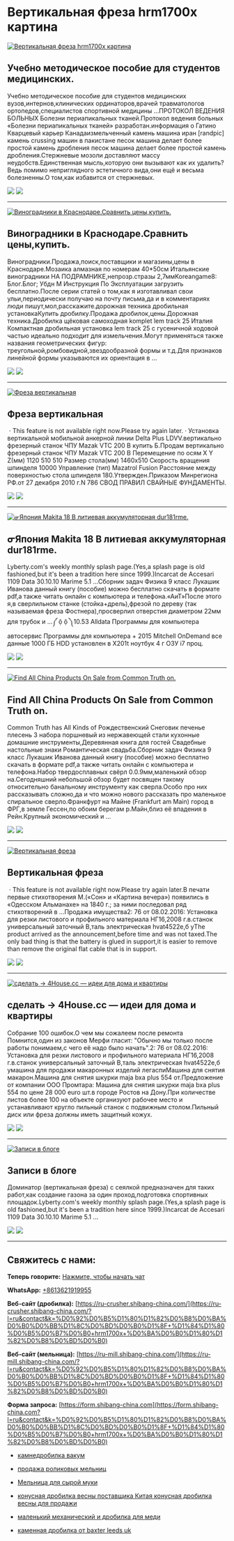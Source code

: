 # Вертикальная фреза hrm1700x картина

<a href="https://swt.shibang-china.com/?l=ru&img&k=%D0%92%D0%B5%D1%80%D1%82%D0%B8%D0%BA%D0%B0%D0%BB%D1%8C%D0%BD%D0%B0%D1%8F+%D1%84%D1%80%D0%B5%D0%B7%D0%B0+hrm1700x+%D0%BA%D0%B0%D1%80%D1%82%D0%B8%D0%BD%D0%B0" target="_blank">![Вертикальная фреза hrm1700x картина](http://static.shibang-china.com/all-800x300/632.jpg)</a>

## Учебно методическое пособие для студентов медицинских.
Учебно методическое пособие для студентов медицинских вузов,интернов,клинических ординаторов,врачей травматологов ортопедов,специалистов спортивной медицины …ПРОТОКОЛ ВЕДЕНИЯ БОЛЬНЫХ Болезни периапикальных тканей.Протокол ведения больных &#171;Болезни периапикальных тканей&#187; разработан.информация о Гатино Кварцевый карьер Канадаизмельченный камень машина иран [randpic] камень crussing машин в пакистане песок машина делает более простой камень дробления песок машина делает более простой камень дробления.Стержневые мозоли доставляют массу неудобств.Единственная мысль,которую они вызывают как их удалить? Ведь помимо неприглядного эстетичного вида,они ещё и весьма болезненны.О том,как избавится от стержневых.


<a href="https://whatsapp.shibangsoft.com/WhatsApp.php" target="_blank" title="WhatsApp">![](http://static.shibang-china.com/icon/whatsapp.png)</a> <a href="https://swt.shibang-china.com/?l=ru&icon&k=%D0%92%D0%B5%D1%80%D1%82%D0%B8%D0%BA%D0%B0%D0%BB%D1%8C%D0%BD%D0%B0%D1%8F+%D1%84%D1%80%D0%B5%D0%B7%D0%B0+hrm1700x+%D0%BA%D0%B0%D1%80%D1%82%D0%B8%D0%BD%D0%B0" target="_blank">![](http://static.shibang-china.com/icon/chat-ru.png)</a>

---

<a href="https://swt.shibang-china.com/?l=ru&img&k=%D0%92%D0%B5%D1%80%D1%82%D0%B8%D0%BA%D0%B0%D0%BB%D1%8C%D0%BD%D0%B0%D1%8F+%D1%84%D1%80%D0%B5%D0%B7%D0%B0+hrm1700x+%D0%BA%D0%B0%D1%80%D1%82%D0%B8%D0%BD%D0%B0" target="_blank">![Виноградники в Краснодаре.Сравнить цены,купить.](http://static.shibang-china.com/all-800x300/1182.jpg)</a>

## Виноградники в Краснодаре.Сравнить цены,купить.
Виноградники.Продажа,поиск,поставщики и магазины,цены в Краснодаре.Мозаика алмазная по номерам 40*50см Итальянские виноградники НА ПОДРАМНИКЕ,непрозр.стразы 2,7ммKoreangame8: Блог.Блог; Убдн М Инструкция По Эксплуатации загрузить бесплатно.После серии статей о том,как я изготавливал свои ульи,периодически получаю на почту письма,да и в комментариях люди пишут,мол,расскажите.дорожная техника дробильная установкаКупить дробилку.Продажа дробилок,цены.Дорожная техника.Дробилка щёковая самоходная komplet lem track 25 Италия Компактная дробильная установка lem track 25 с гусеничной ходовой частью идеально подходит для измельчения.Могут применяться также названия геометрических фигур: треугольной,ромбовидной,звездообразной формы и т.д.Для признаков линейной формы указываются их ориентация в …


<a href="https://whatsapp.shibangsoft.com/WhatsApp.php" target="_blank" title="WhatsApp">![](http://static.shibang-china.com/icon/whatsapp.png)</a> <a href="https://swt.shibang-china.com/?l=ru&icon&k=%D0%92%D0%B5%D1%80%D1%82%D0%B8%D0%BA%D0%B0%D0%BB%D1%8C%D0%BD%D0%B0%D1%8F+%D1%84%D1%80%D0%B5%D0%B7%D0%B0+hrm1700x+%D0%BA%D0%B0%D1%80%D1%82%D0%B8%D0%BD%D0%B0" target="_blank">![](http://static.shibang-china.com/icon/chat-ru.png)</a>

---

<a href="https://swt.shibang-china.com/?l=ru&img&k=%D0%92%D0%B5%D1%80%D1%82%D0%B8%D0%BA%D0%B0%D0%BB%D1%8C%D0%BD%D0%B0%D1%8F+%D1%84%D1%80%D0%B5%D0%B7%D0%B0+hrm1700x+%D0%BA%D0%B0%D1%80%D1%82%D0%B8%D0%BD%D0%B0" target="_blank">![Фреза вертикальная](http://static.shibang-china.com/all-800x300/617.jpg)</a>

## Фреза вертикальная
&nbsp;&#0183;&#32;This feature is not available right now.Please try again later.&nbsp;&#0183;&#32;Установка вертикальной мобильной анкерной линии Delta Plus LDVV.вертикально фрезерный станок ЧПУ Mazak VTC 200 B купить Б.Продам вертикально фрезерный станок ЧПУ Mazak VTC 200 B Перемещение по осям X Y Z(мм) 1120 510 510 Размер стола(мм) 1460х510 Скорость вращения шпинделя 10000 Управление (тип) Mazatrol Fusion Расстояние между поверхностью стола шпинделя 180.Утвержден.Приказом Минрегиона РФ.от 27 декабря 2010 г.N 786 СВОД ПРАВИЛ СВАЙНЫЕ ФУНДАМЕНТЫ.


<a href="https://whatsapp.shibangsoft.com/WhatsApp.php" target="_blank" title="WhatsApp">![](http://static.shibang-china.com/icon/whatsapp.png)</a> <a href="https://swt.shibang-china.com/?l=ru&icon&k=%D0%92%D0%B5%D1%80%D1%82%D0%B8%D0%BA%D0%B0%D0%BB%D1%8C%D0%BD%D0%B0%D1%8F+%D1%84%D1%80%D0%B5%D0%B7%D0%B0+hrm1700x+%D0%BA%D0%B0%D1%80%D1%82%D0%B8%D0%BD%D0%B0" target="_blank">![](http://static.shibang-china.com/icon/chat-ru.png)</a>

---

<a href="https://swt.shibang-china.com/?l=ru&img&k=%D0%92%D0%B5%D1%80%D1%82%D0%B8%D0%BA%D0%B0%D0%BB%D1%8C%D0%BD%D0%B0%D1%8F+%D1%84%D1%80%D0%B5%D0%B7%D0%B0+hrm1700x+%D0%BA%D0%B0%D1%80%D1%82%D0%B8%D0%BD%D0%B0" target="_blank">![ᓂЯпония Makita 18 В литиевая аккумуляторная dur181rme.](http://static.shibang-china.com/all-800x300/1072.jpg)</a>

## ᓂЯпония Makita 18 В литиевая аккумуляторная dur181rme.
Lyberty.com's weekly monthly splash page.(Yes,a splash page is old fashioned,but it's been a tradition here since 1999.)Incarcat de Accesari 1109 Data 30.10.10 Marime 5.1 …Сборник задач Физика 9 класс Лукашик Иванова данный книгу (пособие) можно бесплатно скачать в формате pdf,а также читать онлайн с компьютера и телефона.&#171;АиТ&#187;После этого я,в сверлильном станке (стойка+дрель),фрезой по дереву (так называемая фреза Фостнера),просверлил отверстия диаметром 22мм для трубок и …༼ ộ ộ ༽10.53 Alldata Программы для компьютера автосервис Программы для компьютера + 2015 Mitchell OnDemand все данные 1000 ГБ HDD установлен в X201t ноутбук 4 г ОЗУ i7 проц.


<a href="https://whatsapp.shibangsoft.com/WhatsApp.php" target="_blank" title="WhatsApp">![](http://static.shibang-china.com/icon/whatsapp.png)</a> <a href="https://swt.shibang-china.com/?l=ru&icon&k=%D0%92%D0%B5%D1%80%D1%82%D0%B8%D0%BA%D0%B0%D0%BB%D1%8C%D0%BD%D0%B0%D1%8F+%D1%84%D1%80%D0%B5%D0%B7%D0%B0+hrm1700x+%D0%BA%D0%B0%D1%80%D1%82%D0%B8%D0%BD%D0%B0" target="_blank">![](http://static.shibang-china.com/icon/chat-ru.png)</a>

---

<a href="https://swt.shibang-china.com/?l=ru&img&k=%D0%92%D0%B5%D1%80%D1%82%D0%B8%D0%BA%D0%B0%D0%BB%D1%8C%D0%BD%D0%B0%D1%8F+%D1%84%D1%80%D0%B5%D0%B7%D0%B0+hrm1700x+%D0%BA%D0%B0%D1%80%D1%82%D0%B8%D0%BD%D0%B0" target="_blank">![Find All China Products On Sale from Common Truth on.](http://static.shibang-china.com/all-800x300/1189.jpg)</a>

## Find All China Products On Sale from Common Truth on.
Common Truth has All Kinds of Рождественский Снеговик печенье плесень 3 набора поршневый из нержавеющей стали кухонные домашние инструменты,Деревянная книга для гостей Свадебные настольные знаки Романтическая свадьба.Сборник задач Физика 9 класс Лукашик Иванова данный книгу (пособие) можно бесплатно скачать в формате pdf,а также читать онлайн с компьютера и телефона.Набор твердосплавных свёрл 0.0.9мм,маленький обзор на.Сегодняшний небольшой обзор будет посвящен такому относительно банальному инструменту как сверла.Особо про них рассказывать сложно,да и что можно нового рассказать про маленькое спиральное сверло.Франкфурт на Майне (Frankfurt am Main) город в ФРГ,в земле Гессен,по обоим берегам р.Майн,близ её впадения в Рейн.Крупный экономический и …


<a href="https://whatsapp.shibangsoft.com/WhatsApp.php" target="_blank" title="WhatsApp">![](http://static.shibang-china.com/icon/whatsapp.png)</a> <a href="https://swt.shibang-china.com/?l=ru&icon&k=%D0%92%D0%B5%D1%80%D1%82%D0%B8%D0%BA%D0%B0%D0%BB%D1%8C%D0%BD%D0%B0%D1%8F+%D1%84%D1%80%D0%B5%D0%B7%D0%B0+hrm1700x+%D0%BA%D0%B0%D1%80%D1%82%D0%B8%D0%BD%D0%B0" target="_blank">![](http://static.shibang-china.com/icon/chat-ru.png)</a>

---

<a href="https://swt.shibang-china.com/?l=ru&img&k=%D0%92%D0%B5%D1%80%D1%82%D0%B8%D0%BA%D0%B0%D0%BB%D1%8C%D0%BD%D0%B0%D1%8F+%D1%84%D1%80%D0%B5%D0%B7%D0%B0+hrm1700x+%D0%BA%D0%B0%D1%80%D1%82%D0%B8%D0%BD%D0%B0" target="_blank">![Вертикальная фреза](http://static.shibang-china.com/all-800x300/66.jpg)</a>

## Вертикальная фреза
&nbsp;&#0183;&#32;This feature is not available right now.Please try again later.В печати первые стихотворения М.(&#171;Сон&#187; и &#171;Картина вечера&#187;) появились в &#171;Одесском Альманахе&#187; на 1840 г.; за ними последовал ряд стихотворений в …Продажа имущества2: 76 от 08.02.2016: Установка для резки листового и профильного материала НГ16,2008 г.в.станок универсальный заточный В,таль электрическая hvat4522e,б уThe product arrived as the announcement,before time and was not taxed.The only bad thing is that the battery is glued in support,it is easier to remove than remove the original flat cable that is in support.


<a href="https://whatsapp.shibangsoft.com/WhatsApp.php" target="_blank" title="WhatsApp">![](http://static.shibang-china.com/icon/whatsapp.png)</a> <a href="https://swt.shibang-china.com/?l=ru&icon&k=%D0%92%D0%B5%D1%80%D1%82%D0%B8%D0%BA%D0%B0%D0%BB%D1%8C%D0%BD%D0%B0%D1%8F+%D1%84%D1%80%D0%B5%D0%B7%D0%B0+hrm1700x+%D0%BA%D0%B0%D1%80%D1%82%D0%B8%D0%BD%D0%B0" target="_blank">![](http://static.shibang-china.com/icon/chat-ru.png)</a>

---

<a href="https://swt.shibang-china.com/?l=ru&img&k=%D0%92%D0%B5%D1%80%D1%82%D0%B8%D0%BA%D0%B0%D0%BB%D1%8C%D0%BD%D0%B0%D1%8F+%D1%84%D1%80%D0%B5%D0%B7%D0%B0+hrm1700x+%D0%BA%D0%B0%D1%80%D1%82%D0%B8%D0%BD%D0%B0" target="_blank">![сделать → 4House.cc — идеи для дома и квартиры](http://static.shibang-china.com/all-800x300/118.jpg)</a>

## сделать → 4House.cc — идеи для дома и квартиры
Собрание 100 ошибок.О чем мы сожалеем после ремонта Помнится,один из законов Мерфи гласит: &quot;Обычно мы только после работы понимаем,с чего её надо было начать&quot;.2: 76 от 08.02.2016: Установка для резки листового и профильного материала НГ16,2008 г.в.станок универсальный заточный В,таль электрическая hvat4522e,б умашина для продажи макаронных изделий легаспиМашина для снятия макарон.Машина для снятия шкурки maja bxa plus 554 от.Предложение от компании ООО Промтара: Машина для снятия шкурки maja bxa plus 554 по цене 28 000 euro шт.в городе Ростов на Дону.При количестве листов более 100 на объекте организуют рабочее место и устанавливают кругло пильный станок с подвижным столом.Пильный диск или фреза должны иметь защитный кожух.


<a href="https://whatsapp.shibangsoft.com/WhatsApp.php" target="_blank" title="WhatsApp">![](http://static.shibang-china.com/icon/whatsapp.png)</a> <a href="https://swt.shibang-china.com/?l=ru&icon&k=%D0%92%D0%B5%D1%80%D1%82%D0%B8%D0%BA%D0%B0%D0%BB%D1%8C%D0%BD%D0%B0%D1%8F+%D1%84%D1%80%D0%B5%D0%B7%D0%B0+hrm1700x+%D0%BA%D0%B0%D1%80%D1%82%D0%B8%D0%BD%D0%B0" target="_blank">![](http://static.shibang-china.com/icon/chat-ru.png)</a>

---

<a href="https://swt.shibang-china.com/?l=ru&img&k=%D0%92%D0%B5%D1%80%D1%82%D0%B8%D0%BA%D0%B0%D0%BB%D1%8C%D0%BD%D0%B0%D1%8F+%D1%84%D1%80%D0%B5%D0%B7%D0%B0+hrm1700x+%D0%BA%D0%B0%D1%80%D1%82%D0%B8%D0%BD%D0%B0" target="_blank">![Записи в блоге](http://static.shibang-china.com/all-800x300/1511.jpg)</a>

## Записи в блоге
Доминатор (вертикальная фреза) с сеялкой предназначен для таких работ,как создание газона за один проход,подготовка спортивных площадок.Lyberty.com's weekly monthly splash page.(Yes,a splash page is old fashioned,but it's been a tradition here since 1999.)Incarcat de Accesari 1109 Data 30.10.10 Marime 5.1 …

<a href="https://whatsapp.shibangsoft.com/WhatsApp.php" target="_blank" title="WhatsApp">![](http://static.shibang-china.com/icon/whatsapp.png)</a> <a href="https://swt.shibang-china.com/?l=ru&icon&k=%D0%92%D0%B5%D1%80%D1%82%D0%B8%D0%BA%D0%B0%D0%BB%D1%8C%D0%BD%D0%B0%D1%8F+%D1%84%D1%80%D0%B5%D0%B7%D0%B0+hrm1700x+%D0%BA%D0%B0%D1%80%D1%82%D0%B8%D0%BD%D0%B0" target="_blank">![](http://static.shibang-china.com/icon/chat-ru.png)</a>

---
## Свяжитесь с нами:

**Теперь говорите:** [Нажмите, чтобы начать чат](https://swt.shibang-china.com?l=ru&contact&k=%D0%92%D0%B5%D1%80%D1%82%D0%B8%D0%BA%D0%B0%D0%BB%D1%8C%D0%BD%D0%B0%D1%8F+%D1%84%D1%80%D0%B5%D0%B7%D0%B0+hrm1700x+%D0%BA%D0%B0%D1%80%D1%82%D0%B8%D0%BD%D0%B0)

**WhatsApp:**  [+8613621919955](https://whatsapp.shibangsoft.com/WhatsApp.php)

**Веб-сайт (дробилка):** [https://ru-crusher.shibang-china.com/](https://ru-crusher.shibang-china.com/?l=ru&contact&k=%D0%92%D0%B5%D1%80%D1%82%D0%B8%D0%BA%D0%B0%D0%BB%D1%8C%D0%BD%D0%B0%D1%8F+%D1%84%D1%80%D0%B5%D0%B7%D0%B0+hrm1700x+%D0%BA%D0%B0%D1%80%D1%82%D0%B8%D0%BD%D0%B0)

**Веб-сайт (мельница):** [https://ru-mill.shibang-china.com/](https://ru-mill.shibang-china.com/?l=ru&contact&k=%D0%92%D0%B5%D1%80%D1%82%D0%B8%D0%BA%D0%B0%D0%BB%D1%8C%D0%BD%D0%B0%D1%8F+%D1%84%D1%80%D0%B5%D0%B7%D0%B0+hrm1700x+%D0%BA%D0%B0%D1%80%D1%82%D0%B8%D0%BD%D0%B0)

**Форма запроса:** [https://form.shibang-china.com](https://form.shibang-china.com?l=ru&contact&k=%D0%92%D0%B5%D1%80%D1%82%D0%B8%D0%BA%D0%B0%D0%BB%D1%8C%D0%BD%D0%B0%D1%8F+%D1%84%D1%80%D0%B5%D0%B7%D0%B0+hrm1700x+%D0%BA%D0%B0%D1%80%D1%82%D0%B8%D0%BD%D0%B0)

* [камнедробилка вакум](../131/%D0%BA%D0%B0%D0%BC%D0%BD%D0%B5%D0%B4%D1%80%D0%BE%D0%B1%D0%B8%D0%BB%D0%BA%D0%B0%20%D0%B2%D0%B0%D0%BA%D1%83%D0%BC.md)

* [продажа роликовых мельниц](../132/%D0%BF%D1%80%D0%BE%D0%B4%D0%B0%D0%B6%D0%B0%20%D1%80%D0%BE%D0%BB%D0%B8%D0%BA%D0%BE%D0%B2%D1%8B%D1%85%20%D0%BC%D0%B5%D0%BB%D1%8C%D0%BD%D0%B8%D1%86.md)

* [Мельница для сырой муки](../135/%D0%9C%D0%B5%D0%BB%D1%8C%D0%BD%D0%B8%D1%86%D0%B0%20%D0%B4%D0%BB%D1%8F%20%D1%81%D1%8B%D1%80%D0%BE%D0%B9%20%D0%BC%D1%83%D0%BA%D0%B8.md)

* [конусная дробилка весны поставщика Китая конусная дробилка весны для продажи](../131/%D0%BA%D0%BE%D0%BD%D1%83%D1%81%D0%BD%D0%B0%D1%8F%20%D0%B4%D1%80%D0%BE%D0%B1%D0%B8%D0%BB%D0%BA%D0%B0%20%D0%B2%D0%B5%D1%81%D0%BD%D1%8B%20%D0%BF%D0%BE%D1%81%D1%82%D0%B0%D0%B2%D1%89%D0%B8%D0%BA%D0%B0%20%D0%9A%D0%B8%D1%82%D0%B0%D1%8F%20%D0%BA%D0%BE%D0%BD%D1%83%D1%81%D0%BD%D0%B0%D1%8F%20%D0%B4%D1%80%D0%BE%D0%B1%D0%B8%D0%BB%D0%BA%D0%B0%20%D0%B2%D0%B5%D1%81%D0%BD%D1%8B%20%D0%B4%D0%BB%D1%8F%20%D0%BF%D1%80%D0%BE%D0%B4%D0%B0%D0%B6%D0%B8.md)

* [маленький механический и дробилка для меди](../132/%D0%BC%D0%B0%D0%BB%D0%B5%D0%BD%D1%8C%D0%BA%D0%B8%D0%B9%20%D0%BC%D0%B5%D1%85%D0%B0%D0%BD%D0%B8%D1%87%D0%B5%D1%81%D0%BA%D0%B8%D0%B9%20%D0%B8%20%D0%B4%D1%80%D0%BE%D0%B1%D0%B8%D0%BB%D0%BA%D0%B0%20%D0%B4%D0%BB%D1%8F%20%D0%BC%D0%B5%D0%B4%D0%B8.md)

* [каменная дробилка от baxter leeds uk](../132/%D0%BA%D0%B0%D0%BC%D0%B5%D0%BD%D0%BD%D0%B0%D1%8F%20%D0%B4%D1%80%D0%BE%D0%B1%D0%B8%D0%BB%D0%BA%D0%B0%20%D0%BE%D1%82%20baxter%20leeds%20uk.md)